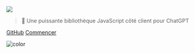 <!-- _coverpage.md -->

<img class="logo" src="https://cdn.jsdelivr.net/gh/KudoAI/chatgpt.js@058fdea/assets/images/logos/chatgpt.js/with-reflection/darkmode/logo-1504x334.png">

> 🤖 Une puissante bibliothèque JavaScript côté client pour ChatGPT

<a target="_blank" rel="noopener" href="https://github.com/KudoAI/chatgpt.js">GitHub</a>
<a href="#⚡-importation-de-la-bibliothèque">Commencer</a>

<!-- background color -->

![color](transparent)

